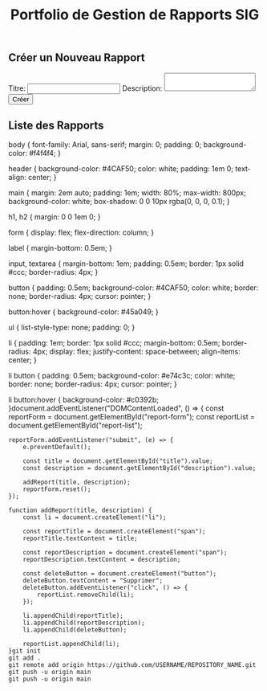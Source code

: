 <!DOCTYPE html>
<html lang="en">
<head>
    <meta charset="UTF-8">
    <meta name="viewport" content="width=device-width, initial-scale=1.0">
    <title>Portfolio SIG</title>
    <link rel="stylesheet" href="style.css">
</head>
<body>
    <header>
        <h1>Portfolio de Gestion de Rapports SIG</h1>
    </header>
    <main>
        <section id="create-report">
            <h2>Créer un Nouveau Rapport</h2>
            <form id="report-form">
                <label for="title">Titre:</label>
                <input type="text" id="title" name="title" required>
                <label for="description">Description:</label>
                <textarea id="description" name="description" required></textarea>
                <button type="submit">Créer</button>
            </form>
        </section>
        <section id="reports">
            <h2>Liste des Rapports</h2>
            <ul id="report-list"></ul>
        </section>
    </main>
    <script src="script.js"></script>
</body>
</html>body {
    font-family: Arial, sans-serif;
    margin: 0;
    padding: 0;
    background-color: #f4f4f4;
}

header {
    background-color: #4CAF50;
    color: white;
    padding: 1em 0;
    text-align: center;
}

main {
    margin: 2em auto;
    padding: 1em;
    width: 80%;
    max-width: 800px;
    background-color: white;
    box-shadow: 0 0 10px rgba(0, 0, 0, 0.1);
}

h1, h2 {
    margin: 0 0 1em 0;
}

form {
    display: flex;
    flex-direction: column;
}

label {
    margin-bottom: 0.5em;
}

input, textarea {
    margin-bottom: 1em;
    padding: 0.5em;
    border: 1px solid #ccc;
    border-radius: 4px;
}

button {
    padding: 0.5em;
    background-color: #4CAF50;
    color: white;
    border: none;
    border-radius: 4px;
    cursor: pointer;
}

button:hover {
    background-color: #45a049;
}

ul {
    list-style-type: none;
    padding: 0;
}

li {
    padding: 1em;
    border: 1px solid #ccc;
    margin-bottom: 0.5em;
    border-radius: 4px;
    display: flex;
    justify-content: space-between;
    align-items: center;
}

li button {
    padding: 0.5em;
    background-color: #e74c3c;
    color: white;
    border: none;
    border-radius: 4px;
    cursor: pointer;
}

li button:hover {
    background-color: #c0392b;
}document.addEventListener("DOMContentLoaded", () => {
    const reportForm = document.getElementById("report-form");
    const reportList = document.getElementById("report-list");

    reportForm.addEventListener("submit", (e) => {
        e.preventDefault();

        const title = document.getElementById("title").value;
        const description = document.getElementById("description").value;

        addReport(title, description);
        reportForm.reset();
    });

    function addReport(title, description) {
        const li = document.createElement("li");

        const reportTitle = document.createElement("span");
        reportTitle.textContent = title;

        const reportDescription = document.createElement("span");
        reportDescription.textContent = description;

        const deleteButton = document.createElement("button");
        deleteButton.textContent = "Supprimer";
        deleteButton.addEventListener("click", () => {
            reportList.removeChild(li);
        });

        li.appendChild(reportTitle);
        li.appendChild(reportDescription);
        li.appendChild(deleteButton);

        reportList.appendChild(li);
    }git init
    git add .
    git remote add origin https://github.com/USERNAME/REPOSITORY_NAME.git
    git push -u origin main
    git push -u origin main
